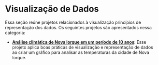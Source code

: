 # **Visualização de Dados**

Essa seção reúne projetos relacionados à visualização princípios de representação dos dados. Os seguintes projetos são apresentados nessa categoria:

- **[Análise climática de Nova Iorque em um período de 10 anos](https://github.com/luizhenriqueds/luizhenriqueds.github.io/tree/master/Data%20Visualization/10%20Yeas%20Temperatures%20for%20NYC)**: Esse projeto aplica boas práticas de visualização e representação de dados ao criar um gráfico para analisar as temperaturas da cidade de Nova Iorque. 
